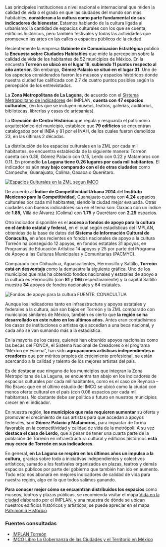 
Las principales instituciones a nivel nacional e internacional que miden la calidad de vida o el grado en que las ciudades del mundo son más habitables, **consideran a la cultura como parte fundamental de sus indicadores de bienestar.**  Estamos hablando de la cultura ligada al urbanismo: la cantidad de espacios culturales con los que se cuenta, edificios históricos, pero también festivales y todas las actividades que promueven las artes en las calles o espacios públicos de la ciudad.

Recientemente la empresa **Gabinete de Comunicación Estratégica** publicó la **Encuesta sobre Ciudades Habitables** que mide la percepción sobre la calidad de vida de los habitantes de 52 municipios de México.  En la encuesta **Torreón se ubicó en el lugar 19, subiendo 11 puntos respecto al año anterior.** Sin embargo, **Gómez Palacio se situó en el lugar 31.** Uno de los aspectos considerados fueron los museos y espacios históricos donde nuestra ciudad fue calificada con 2.7 de cuatro puntos posibles según la percepción de los entrevistados.

La **Zona Metropolitana de La Laguna,** de acuerdo con el [Sistema Metropolitano de Indicadores](http://www.trcimplan.gob.mx/indicadores-categorias/index.html) del IMPLAN, **cuenta con 47 espacios culturales,** (en los que se incluyen museos, teatros, galerías, auditorios, bibliotecas, librerías y casas de artesanías).

La **Dirección de Centro Histórico** que regula y resguarda el patrimonio arquitectónico del municipio, establece que **79 edificios** se encuentran catalogados por el INBA y 81 por el INAH, de los cuales fueron demolidos 23, en las últimas 2 décadas.

La distribución de los espacios culturales en la ZML por cada mil habitantes, se encuentra establecida de la siguiente manera: Torreón cuenta con 0.36, Gómez Palacio con 0.15, Lerdo con 0.22 y Matamoros con 0.11. En promedio **La Laguna tiene 0.26 lugares por cada mil habitantes.** El indicador es aún **muy bajo comparado con el de otras ciudades** como Campeche, Guanajuato, Colima, Oaxaca o Querétaro.

<a href="http://www.trcimplan.gob.mx/indicadores-la-laguna/sociedad-espacios-culturales-segun-imco.html"><img class="img-responsive" src="la-cultura-un-importante-indicador-en-la-calidad-de-vida/trcimplan-smi-espacios-culturales.png" alt="Espacios Culturales en la ZML segun IMCO"></a>

De acuerdo al **Índice de Competitividad Urbana 2014** del **Instituto Mexicano para la Competitividad,** Guanajuato cuenta con **4.24** espacios culturales por cada mil habitantes, siendo la ciudad mejor evaluada. Otras ciudades con buenos indicadores son en el tema son: Oaxaca con un índice de **1.85,** Villa de Álvarez (Colima) con **1.75** y Querétaro con **2.25** espacios.

Otro indicador disponible es el **acceso a fondos de apoyo para la cultura en el ámbito estatal y federal,** en el cual según estadísticas del IMPLAN, obtenidas de la base de datos del **Sistema de Información Cultural de Conaculta,** en años recientes en fondos nacionales de apoyo a la cultura Torreón ha conseguido 12 apoyos, en fondos estatales 31 apoyos, en Programas de Educación Artística 14 apoyos y 25 por parte del Programa de Apoyo a las Culturas Municipales y Comunitarias (PACMYC).

Comparado con Chihuahua, Aguascalientes, Hermosillo y Saltillo, **Torreón está en desventaja** como la demuestra la siguiente gráfica. Uno de los municipios que más ha obtenido fondos nacionales y estatales de apoyo a la cultura es Hermosillo (con **81** y **196** respectivamente) y la capital Saltillo muestra **34** apoyos de fondos nacionales y 64 estatales.

<img class="img-responsive" src="la-cultura-un-importante-indicador-en-la-calidad-de-vida/grafica-fondos-de-apoyo-para-la-cultura.png" alt="Fondos de apoyo para la cultura"> FUENTE: CONACULTUA

Aunque los indicadores tanto en infraestructura y apoyos estatales y federales a la cultura, aún son bajos en Torreón y la ZML comparado con municipios similares de México, también es cierto que **la región se ha desarrollado en este rubro en los últimos años.** Antes eran contadísimos los casos de instituciones o artistas que accedían a una beca nacional, y cada año se van sumando más a la estadística.

En la mayoría de los casos, quienes han obtenido apoyos nacionales como las becas del FONCA, el Sistema Nacional de Creadores o el programa “México en Escena”, han sido **agrupaciones artísticas independientes o creadores** que por méritos propios de crecimiento profesional, se están acercando a la calidad y talento de los mejores artistas del país.

Es de destacar que ninguno de los municipios que integran la Zona Metropolitana de La Laguna, se encuentra tan abajo en los indicadores de espacios culturales por cada mil habitantes, como es el caso de Reynosa – Río Bravo; que en el último estudio del IMCO se ubicó como la ciudad con menos oferta cultural en el país (con 0.08 espacios por cada mil habitantes). No obstante debe ser política a futuro en nuestros municipios crecer en el indicador.

En nuestra región, **los municipios que más requieren aumentar** su oferta y promover el crecimiento de sus artistas para que accedan a apoyos federales, son **Gómez Palacio y Matamoros,** para impactar de forma favorable en la competitividad y calidad de vida de la metrópoli. A su vez **destaca el caso de Lerdo,** que a pesar de tener una cuarta parte de la población de Torreón en infraestructura cultural y edificios históricos **está muy cerca de Torreón en sus indicadores.**

En general, **en La Laguna se respira en los últimos años un impulso a la cultura,** gracias sobre todo a iniciativas independientes y colectivos artísticos, sumado a los festivales organizados en plazas, teatros y demás espacios públicos por parte del gobierno que también han ido en aumento. Todo esto nos abonará en mejores indicadores de calidad de vida para nuestra región, algo en lo que todos salimos ganando.

**Para conocer mejor cómo se encuentran distribuidos los espacios** como museos, teatros y plazas públicas, se recomienda visitar el mapa [Vida en la ciudad](https://implantorreon.cartodb.com/u/sigimplan/viz/ae1f0dba-e9f9-11e4-a808-0e0c41326911/embed_map) elaborado por el IMPLAN, y una muestra de dónde se ubican nuestros edificios históricos y artísticos, se puede apreciar en el mapa [Patrimonio Histórico](https://implantorreon.cartodb.com/u/sigimplan/viz/3004fe8c-c29c-11e4-ac24-0e4fddd5de28/embed_map)

### Fuentes consultadas

* [IMPLAN Torreón](http://www.trcimplan.gob.mx/)
* [IMCO Libro La Gobernanza de las Ciudades y el Territorio en México](http://imco.org.mx/indices/documentos/2014_ICU_Libro_La_gobernanza_de_las_ciudades_y_el_territorio_en_Mexico.pdf)
